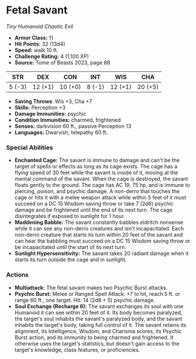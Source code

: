 # Fetal Savant

*Tiny* *Humanoid* *Chaotic Evil*

- **Armor Class:** 11
- **Hit Points:** 32 (13d4)
- **Speed:** walk 10 ft.
- **Challenge Rating:** 4 (1,100 XP)
- **Source:** Tome of Beasts 2023, page 88

| STR | DEX | CON | INT | WIS | CHA |
| --- | --- | --- | --- | --- | --- |
| 5 (-3) | 12 (+1) | 10 (+0) | 8 (-1) | 12 (+1) | 20 (+5) |

- **Saving Throws**: Wis +3, Cha +7
- **Skills:** Perception +3
- **Damage Immunities:** psychic
- **Condition Immunities:** charmed, frightened
- **Senses:** darkvision 60 ft., passive Perception 13
- **Languages:** Dwarvish, telepathy 60 ft.

### Special Abilities

- **Enchanted Cage:** The savant is immune to damage and can't be the target of spells or effects as long as its cage exists. The cage has a flying speed of 30 feet while the savant is inside of it, moving at the mental command of the savant. When the cage is destroyed, the savant floats gently to the ground. The cage has AC 19, 75 hp, and is immune to piercing, poison, and psychic damage. A non-derro that touches the cage or hits it with a melee weapon attack while within 5 feet of it must succeed on a DC 15 Wisdom saving throw or take 7 (2d6) psychic damage and be frightened until the end of its next turn. The cage disintegrates if exposed to sunlight for 1 hour.
- **Maddening Babble:** The savant constantly babbles eldritch nonsense while it can see any non-derro creatures and isn't incapacitated. Each non-derro creature that starts its turn within 20 feet of the savant and can hear the babbling must succeed on a DC 15 Wisdom saving throw or be incapacitated until the start of its next turn.
- **Sunlight Hypersensitivity:** The savant takes 20 radiant damage when it starts its turn outside the cage and in sunlight.

### Actions

- **Multiattack:** The fetal savant makes two Psychic Burst attacks.
- **Psychic Burst:** Melee or Ranged Spell Attack: +7 to hit, reach 5 ft. or range 60 ft., one target. Hit: 14 (2d8 + 5) psychic damage.
- **Soul Exchange (Recharge 6):** The savant exchanges its soul with one Humanoid it can see within 20 feet of it. Its body becomes paralyzed, the target's soul inhabits the savant's paralyzed body, and the savant inhabits the target's body, taking full control of it. The savant retains its alignment, its Intelligence, Wisdom, and Charisma scores, its Psychic Burst action, and its immunity to being charmed and frightened. It otherwise uses the target's statistics, but doesn't gain access to the target's knowledge, class features, or proficiencies.
